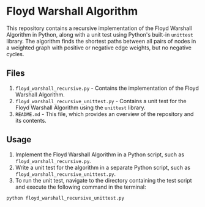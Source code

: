 # Floyd Warshall Algorithm

This repository contains a recursive implementation of the Floyd Warshall Algorithm in Python, along with a unit test using Python's built-in `unittest` library. The algorithm finds the shortest paths between all pairs of nodes in a weighted graph with positive or negative edge weights, but no negative cycles.

## Files

1. `floyd_warshall_recursive.py` - Contains the implementation of the Floyd Warshall Algorithm.
2. `floyd_warshall_recursive_unittest.py` - Contains a unit test for the Floyd Warshall Algorithm using the `unittest` library.
3. `README.md` - This file, which provides an overview of the repository and its contents.

## Usage

1. Implement the Floyd Warshall Algorithm in a Python script, such as `floyd_warshall_recursive.py`.
2. Write a unit test for the algorithm in a separate Python script, such as `floyd_warshall_recursive_unittest.py`.
3. To run the unit test, navigate to the directory containing the test script and execute the following command in the terminal:

```bash
python floyd_warshall_recursive_unittest.py
